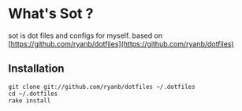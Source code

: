 # What's Sot ?

sot is dot files and configs for myself. based on [https://github.com/ryanb/dotfiles](https://github.com/ryanb/dotfiles)

## Installation

	git clone git://github.com/ryanb/dotfiles ~/.dotfiles
	cd ~/.dotfiles
	rake install